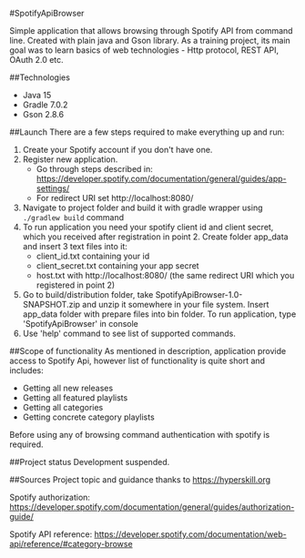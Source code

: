 #SpotifyApiBrowser

Simple application that allows browsing through Spotify API from command line.
Created with plain java and Gson library. As a training project, its main goal 
was to learn basics of web technologies - Http protocol, REST API, OAuth 2.0 etc.

##Technologies
* Java 15
* Gradle 7.0.2
* Gson 2.8.6

##Launch
There are a few steps required to make everything up and run:
1. Create your Spotify account if you don't have one.
2. Register new application. 
   * Go through steps described in:
   https://developer.spotify.com/documentation/general/guides/app-settings/
   * For redirect URI set http://localhost:8080/
3. Navigate to project folder and build it with gradle wrapper using
   `./gradlew build` command
4. To run application you need your spotify client id and client secret, which you received
   after registration in point 2. Create folder app_data and insert 3 text files into it:
   * client_id.txt containing your id
   * client_secret.txt containing your app secret
   * host.txt with http://localhost:8080/ (the same redirect URI which you registered in point 2)
5. Go to build/distribution folder, take SpotifyApiBrowser-1.0-SNAPSHOT.zip and unzip it somewhere
   in your file system. Insert app_data folder with prepare files into bin folder. To run application, type 'SpotifyApiBrowser' 
   in console
6. Use 'help' command to see list of supported commands.

##Scope of functionality
As mentioned in description, application provide access to Spotify Api, however list of functionality is quite short and includes:
* Getting all new releases
* Getting all featured playlists
* Getting all categories
* Getting concrete category playlists

Before using any of browsing command authentication with spotify is required.

##Project status
Development suspended.

##Sources
Project topic and guidance thanks to https://hyperskill.org

Spotify authorization:
https://developer.spotify.com/documentation/general/guides/authorization-guide/

Spotify API reference:
https://developer.spotify.com/documentation/web-api/reference/#category-browse
